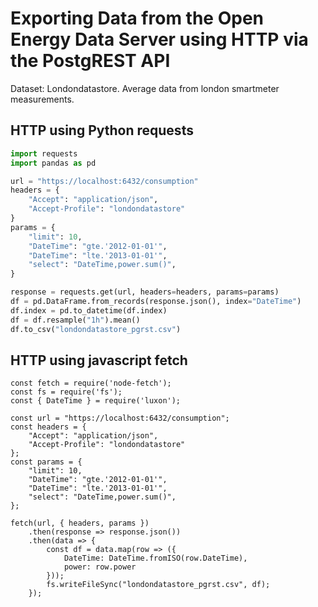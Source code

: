 # Exporting Data from the Open Energy Data Server using HTTP via the PostgREST API
Dataset:
Londondatastore.
Average data from london smartmeter measurements.

## HTTP using Python requests

```python
import requests
import pandas as pd

url = "https://localhost:6432/consumption"
headers = {
    "Accept": "application/json",
    "Accept-Profile": "londondatastore"
}
params = {
    "limit": 10,
    "DateTime": "gte.'2012-01-01'",
    "DateTime": "lte.'2013-01-01'",
    "select": "DateTime,power.sum()",
}

response = requests.get(url, headers=headers, params=params)
df = pd.DataFrame.from_records(response.json(), index="DateTime")
df.index = pd.to_datetime(df.index)
df = df.resample("1h").mean()
df.to_csv("londondatastore_pgrst.csv")
```

## HTTP using javascript fetch

```
const fetch = require('node-fetch');
const fs = require('fs');
const { DateTime } = require('luxon');

const url = "https://localhost:6432/consumption";
const headers = {
    "Accept": "application/json",
    "Accept-Profile": "londondatastore"
};
const params = {
    "limit": 10,
    "DateTime": "gte.'2012-01-01'",
    "DateTime": "lte.'2013-01-01'",
    "select": "DateTime,power.sum()",
};

fetch(url, { headers, params })
    .then(response => response.json())
    .then(data => {
        const df = data.map(row => ({
            DateTime: DateTime.fromISO(row.DateTime),
            power: row.power
        }));
        fs.writeFileSync("londondatastore_pgrst.csv", df);
    });
```
